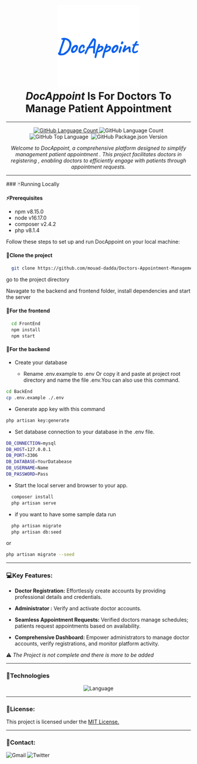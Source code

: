 <h1 align="center">
  <img alt="logo" src="./FrontEnd/public/img/logo.png" width="224px"/><br/> <em>DocAppoint</em> Is For Doctors To Manage Patient Appointment
</h1>

---

<p align="center">

<a href="./LICENSE" >  
  <img alt="GitHub Language Count" src="https://img.shields.io/github/license/mouad-dadda/Doctors-Appointment-Management/markdown-badges?style=for-the-badge&color=0085CA" />
</a>

  <img alt="GitHub Language Count" src="https://img.shields.io/github/languages/count/mouad-dadda/Doctors-Appointment-Management/github-badges?style=for-the-badge&color=0033FF" />

  <img alt="GitHub Top Language" src="https://img.shields.io/github/languages/top/mouad-dadda/Doctors-Appointment-Management/github-badges?style=for-the-badge&color=00ACC1" />

  <img alt="" src="https://img.shields.io/github/repo-size/mouad-dadda/Doctors-Appointment-Management/github-badges?style=for-the-badge&color=1877F2" />

  <img alt="GitHub Package.json Version" src="https://img.shields.io/github/package-json/v/mouad-dadda/Doctors-Appointment-Management/github-badges?style=for-the-badge&color=E8E8E8" />

</p>

<p align="center"><em> Welcome to DocAppoint, a comprehensive platform designed to simplify management patient appointment . This project facilitates doctors in registering , enabling doctors to efficiently engage with patients through appointment requests.</em> </p>

<hr>
### 🃏Running Locally

**⚡Prerequisites**

- npm v8.15.0
- node v16.17.0
- composer v2.4.2
- php v8.1.4

Follow these steps to set up and run DocAppoint on your local machine:

#### 📌Clone the project

```bash
  git clone https://github.com/mouad-dadda/Doctors-Appointment-Management.git
```

go to the project directory

Navagate to the backend and frontend folder, install dependencies and start the server

#### 📌For the frontend

```bash
  cd FrontEnd
  npm install
  npm start
```

#### 📌For the backend

- Create your database

  - Rename .env.example to .env Or copy it and paste at project root directory and name the file .env.You can also use this command.

```bash
cd BackEnd
cp .env.example ./.env
```

- Generate app key with this command

```bash
php artisan key:generate
```

- Set database connection to your database in the .env file.

```bash
DB_CONNECTION=mysql
DB_HOST=127.0.0.1
DB_PORT=3306
DB_DATABASE=YourDatabease
DB_USERNAME=Name
DB_PASSWORD=Pass
```

- Start the local server and browser to your app.

```bash
  composer install
  php artisan serve
```

- if you want to have some sample data run

```bash
  php artisan migrate
  php artisan db:seed
```

or

```bash
php artisan migrate --seed
```

<hr>

### 💻Key Features:

- **Doctor Registration:** Effortlessly create accounts by providing professional details and credentials.

- **Administrator :** Verify and activate doctor accounts.

- **Seamless Appointment Requests:** Verified doctors manage schedules; patients request appointments based on availability.

- **Comprehensive Dashboard:** Empower administrators to manage doctor accounts, verify registrations, and monitor platform activity.

⚠ <em> The Project is not complete and there is more to be added </em>

<hr>

### 🌙Technologies

<p align="center">
    <img src="https://skillicons.dev/icons?i=laravel,react,redux,mysql,tailwind"  alt=" Language" />
</p>

<hr>

### 📃License:

This project is licensed under the <a href="./LICENSE">MIT License.</a>

<hr>

### 📩Contact:

  <img src="https://img.shields.io/badge/Gmail-D14836?style=for-the-badge&logo=gmail&logoColor=white"  alt="Gmail" />

  <img src="https://img.shields.io/badge/Twitter-1DA1F2?style=for-the-badge&logo=twitter&logoColor=white"  alt="Twitter" />


